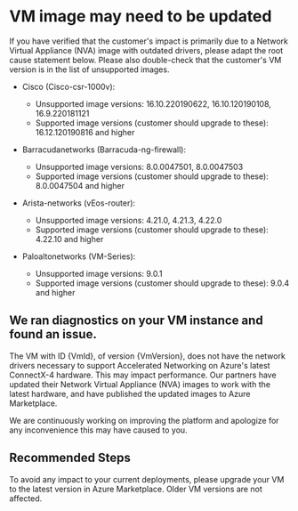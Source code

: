<properties
pageTitle="Network Virtual Appliance (NVA) VM image with outdated drivers "
description="The VM is a Network Virtual Appliance (NVA) image with outdated network drivers."
infoBubbleText="VM image needs to be updated. See details on the right"
service="microsoft.compute"
resource="virtualmachines"
authors="rkrir"
ms.author="krisragh"
displayOrder="19"
articleId="AccelNetNvaCx4Insight"
diagnosticScenario="AccelNetNvaCx4Insight"
selfHelpType="resource"
supportTopicIds=""
cloudEnvironments="public,fairfax,blackforest,mooncake, usnat, ussec"
	ownershipId="CloudNet_AzureVPNGateway"
/>

# VM image may need to be updated

If you have verified that the customer's impact is primarily due to a Network Virtual Appliance (NVA) image with outdated drivers, please adapt the root cause statement below. Please also double-check that the customer's VM version is in the list of unsupported images.

+ Cisco (Cisco-csr-1000v):
  - Unsupported image versions: 16.10.220190622, 16.10.120190108, 16.9.220181121
  - Supported image versions (customer should upgrade to these): 16.12.120190816 and higher

+ Barracudanetworks (Barracuda-ng-firewall):
  - Unsupported image versions: 8.0.0047501, 8.0.0047503
  - Supported image versions (customer should upgrade to these): 8.0.0047504 and higher

+ Arista-networks (vEos-router):
  - Unsupported image versions: 4.21.0, 4.21.3, 4.22.0
  - Supported image versions (customer should upgrade to these): 4.22.10 and higher

+ Paloaltonetworks (VM-Series):
  - Unsupported image versions: 9.0.1
  - Supported image versions (customer should upgrade to these): 9.0.4 and higher

## We ran diagnostics on your VM instance and found an issue. 

The VM with ID {VmId}, of version {VmVersion}, does not have the network drivers necessary to support Accelerated Networking on Azure's latest ConnectX-4 hardware. This may impact performance. Our partners have updated their Network Virtual Appliance (NVA) images to work with the latest hardware, and have published the updated images to Azure Marketplace. 

We are continuously working on improving the platform and apologize for any inconvenience this may have caused to you.

## **Recommended Steps**

To avoid any impact to your current deployments, please upgrade your VM to the latest version in Azure Marketplace. Older VM versions are not affected.
